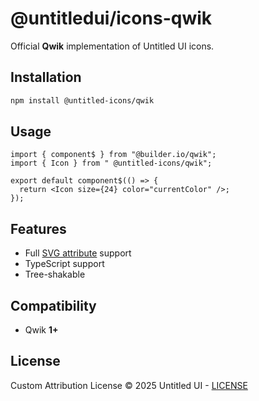 # @untitledui/icons-qwik

Official **Qwik** implementation of Untitled UI icons.

## Installation

```bash
npm install @untitled-icons/qwik
```

## Usage

```tsx
import { component$ } from "@builder.io/qwik";
import { Icon } from " @untitled-icons/qwik";

export default component$(() => {
  return <Icon size={24} color="currentColor" />;
});
```

## Features

- Full [SVG attribute](https://developer.mozilla.org/en-US/docs/Web/SVG/Attribute) support
- TypeScript support
- Tree-shakable

## Compatibility

- Qwik **1+**

## License

Custom Attribution License © 2025 Untitled UI - [LICENSE](../LICENSE.MD)
